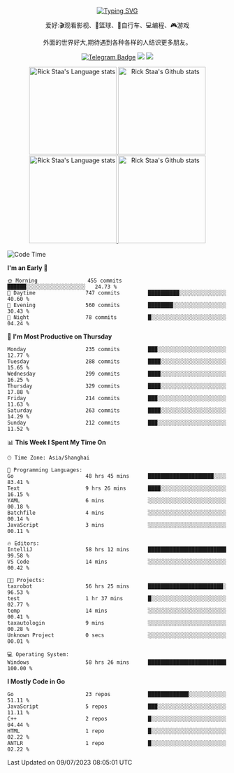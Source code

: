 <div align="center"> 

[![Typing SVG](https://readme-typing-svg.herokuapp.com?size=25&duration=2500&color=eeeeee&vCenter=true&width=200&height=40&lines=Hi+there+%F0%9F%91%8B%F0%9F%8F%BB;I'm+DanBai)](https://git.io/typing-svg)

爱好:🎬观看影视、🏀篮球、🚴自行车、💻编程、🎮游戏

外面的世界好大,期待遇到各种各样的人结识更多朋友。

[![Telegram Badge](https://img.shields.io/badge/-Telegram-blue?style=flat&logo=Telegram&logoColor=white)](https://t.me/danbai9420) 
[![](https://img.shields.io/badge/-Blog-brightgreen?style=flat&logo=Blogger&logoColor=white)](https://p00q.cn)
[![](https://img.shields.io/badge/-Email-red?style=flat&logo=Mail.Ru&logoColor=white)](mailto:danbai@88.com)
</div>

<!-- Light Mode -->
<div align="center"> 
<a href="https://github.com/anuraghazra/github-readme-stats#gh-light-mode-only">
<img height=200 src="https://github-readme-stats.vercel.app/api/top-langs/?username=danbai225&layout=compact&langs_count=10&hide_border=1&role=OWNER,COLLABORATOR#gh-light-mode-only" alt="Rick Staa's Language stats" />
</a>
<a href="https://github.com/anuraghazra/github-readme-stats#gh-light-mode-only">
<img height=200 src="https://github-readme-stats.vercel.app/api?username=danbai225&show_icons=true&count_private=true&line_height=28&hide_border=1&include_all_commits=true&card_width=450&role=OWNER,COLLABORATOR&exclude_repo=github-readme-stats#gh-light-mode-only" alt="Rick Staa's Github stats" />
</a>
</div>

<!-- Dark Mode -->
<div align="center"> 
<a href="https://github.com/anuraghazra/github-readme-stats#gh-dark-mode-only">
<img height=200 src="https://github-readme-stats.vercel.app/api/top-langs/?username=danbai225&layout=compact&langs_count=10&hide_border=1&role=OWNER,COLLABORATOR&theme=github_dark#gh-dark-mode-only" alt="Rick Staa's Language stats" />
</a>
<a href="https://github.com/anuraghazra/github-readme-stats#gh-dark-mode-only">
<img height=200 src="https://github-readme-stats.vercel.app/api?username=danbai225&show_icons=true&count_private=true&line_height=28&hide_border=1&include_all_commits=true&card_width=450&role=OWNER,COLLABORATOR&exclude_repo=github-readme-stats&theme=github_dark#gh-dark-mode-only" alt="Rick Staa's Github stats" />
</a>
</div>

<!--START_SECTION:waka-->
![Code Time](http://img.shields.io/badge/Code%20Time-581%20hrs%2033%20mins-blue)

**I'm an Early 🐤** 

```text
🌞 Morning                455 commits         ██████░░░░░░░░░░░░░░░░░░░   24.73 % 
🌆 Daytime                747 commits         ██████████░░░░░░░░░░░░░░░   40.60 % 
🌃 Evening                560 commits         ████████░░░░░░░░░░░░░░░░░   30.43 % 
🌙 Night                  78 commits          █░░░░░░░░░░░░░░░░░░░░░░░░   04.24 % 
```
📅 **I'm Most Productive on Thursday** 

```text
Monday                   235 commits         ███░░░░░░░░░░░░░░░░░░░░░░   12.77 % 
Tuesday                  288 commits         ████░░░░░░░░░░░░░░░░░░░░░   15.65 % 
Wednesday                299 commits         ████░░░░░░░░░░░░░░░░░░░░░   16.25 % 
Thursday                 329 commits         ████░░░░░░░░░░░░░░░░░░░░░   17.88 % 
Friday                   214 commits         ███░░░░░░░░░░░░░░░░░░░░░░   11.63 % 
Saturday                 263 commits         ████░░░░░░░░░░░░░░░░░░░░░   14.29 % 
Sunday                   212 commits         ███░░░░░░░░░░░░░░░░░░░░░░   11.52 % 
```


📊 **This Week I Spent My Time On** 

```text
🕑︎ Time Zone: Asia/Shanghai

💬 Programming Languages: 
Go                       48 hrs 45 mins      █████████████████████░░░░   83.41 % 
Text                     9 hrs 26 mins       ████░░░░░░░░░░░░░░░░░░░░░   16.15 % 
YAML                     6 mins              ░░░░░░░░░░░░░░░░░░░░░░░░░   00.18 % 
Batchfile                4 mins              ░░░░░░░░░░░░░░░░░░░░░░░░░   00.14 % 
JavaScript               3 mins              ░░░░░░░░░░░░░░░░░░░░░░░░░   00.11 % 

🔥 Editors: 
IntelliJ                 58 hrs 12 mins      █████████████████████████   99.58 % 
VS Code                  14 mins             ░░░░░░░░░░░░░░░░░░░░░░░░░   00.42 % 

🐱‍💻 Projects: 
taxrobot                 56 hrs 25 mins      ████████████████████████░   96.53 % 
test                     1 hr 37 mins        █░░░░░░░░░░░░░░░░░░░░░░░░   02.77 % 
temp                     14 mins             ░░░░░░░░░░░░░░░░░░░░░░░░░   00.41 % 
taxautologin             9 mins              ░░░░░░░░░░░░░░░░░░░░░░░░░   00.28 % 
Unknown Project          0 secs              ░░░░░░░░░░░░░░░░░░░░░░░░░   00.01 % 

💻 Operating System: 
Windows                  58 hrs 26 mins      █████████████████████████   100.00 % 
```

**I Mostly Code in Go** 

```text
Go                       23 repos            █████████████░░░░░░░░░░░░   51.11 % 
JavaScript               5 repos             ███░░░░░░░░░░░░░░░░░░░░░░   11.11 % 
C++                      2 repos             █░░░░░░░░░░░░░░░░░░░░░░░░   04.44 % 
HTML                     1 repo              █░░░░░░░░░░░░░░░░░░░░░░░░   02.22 % 
ANTLR                    1 repo              █░░░░░░░░░░░░░░░░░░░░░░░░   02.22 % 
```




 Last Updated on 09/07/2023 08:05:01 UTC
<!--END_SECTION:waka-->

